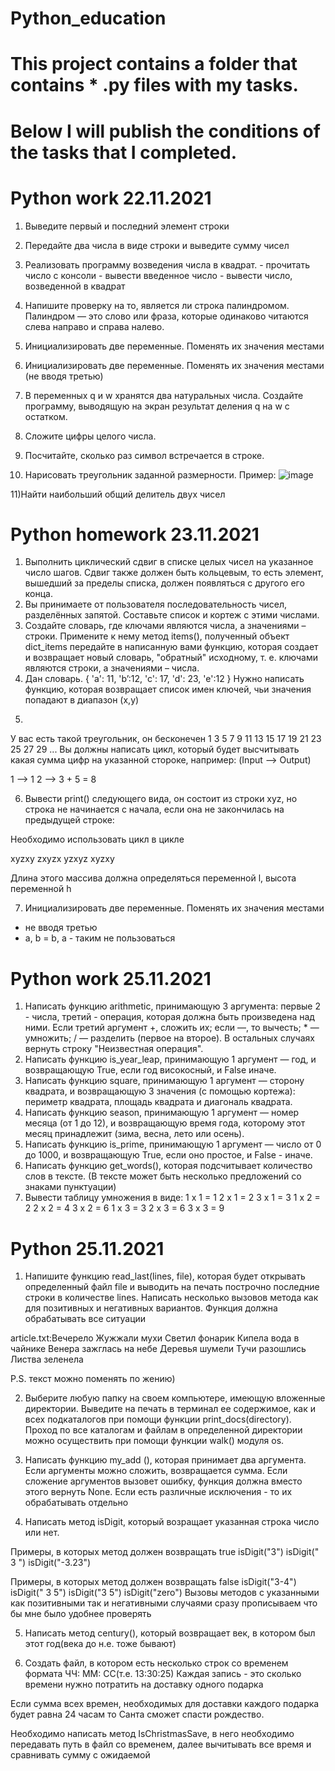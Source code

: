 # Python_education

# This project contains a folder that contains * .py files with my tasks.
# Below I will publish the conditions of the tasks that I completed.

# Python work 22.11.2021
1) Выведите первый и последний элемент строки
2) Передайте два числа в виде строки и выведите сумму чисел
3) Реализовать программу возведения числа в квадрат.
		- прочитать число с консоли
		- вывести введенное число
		- вывести число, возведенной в квадрат

4) Напишите проверку на то, является ли строка палиндромом. Палиндром — это слово или фраза, которые одинаково читаются слева направо и справа налево.
5) Инициализировать две переменные. Поменять их значения местами
6) Инициализировать две переменные. Поменять их значения местами (не вводя третью)
7) В переменных q и w хранятся два натуральных числа. Создайте программу, выводящую на экран результат деления q на w с остатком. 
8) Сложите цифры целого числа.
9) Посчитайте, сколько раз символ встречается в строке.
10) Нарисовать треугольник заданной размерности. Пример:
![image](https://user-images.githubusercontent.com/87083391/143766666-7746f11a-7f99-4195-a9c8-1c75d588be90.png)

11)Найти наибольший общий делитель двух чисел


# Python homework 23.11.2021
1. Выполнить циклический сдвиг в списке целых чисел на указанное число шагов. Сдвиг также должен быть кольцевым, то есть элемент, вышедший за пределы списка, должен появляться с другого его конца.
2. Вы принимаете от пользователя последовательность чисел, разделённых запятой. Составьте список и кортеж с этими числами.
3. Создайте словарь, где ключами являются числа, а значениями – строки. Примените к нему метод items(), полученный объект dict_items передайте в написанную вами функцию, которая создает и возвращает новый словарь, "обратный" исходному, т. е. ключами являются строки, а значениями – числа.
4. Дан словарь. { 'a': 11, 'b’:12, 'c': 17, 'd': 23, 'e':12 }
Нужно написать функцию, которая возвращает список имен ключей, чьи значения попадают в диапазон (x,y)
5)
У вас есть такой треугольник, он бесконечен
              1
          3     5
       7     9    11
   13    15    17    19
21    23    25    27    29
...
Вы должны написать цикл, который будет высчитывать какая сумма цифр на указанной стороке, например:
(Input --> Output)

1 -->  1
2 --> 3 + 5 = 8

6) Вывести print() следующего вида, он состоит из строки xyz, но строка не начинается с начала, если она не закончилась на предыдущей строке:

Необходимо использовать цикл в цикле

xyzxy
zxyzx
yzxyz
xyzxy

Длина этого массива должна определяться переменной l, высота переменной h

7) Инициализировать две переменные. Поменять их значения местами 
* не вводя третью
* a, b = b, a - таким не пользоваться


# Python work 25.11.2021
1) Написать функцию arithmetic, принимающую 3 аргумента: первые 2 - числа, третий - операция, которая должна быть произведена над ними. Если третий аргумент +, сложить их; если —, то вычесть; * — умножить; / — разделить (первое на второе). В остальных случаях вернуть строку "Неизвестная операция".
2) Написать функцию is_year_leap, принимающую 1 аргумент — год, и возвращающую True, если год високосный, и False иначе.
3) Написать функцию square, принимающую 1 аргумент — сторону квадрата, и возвращающую 3 значения (с помощью кортежа): периметр квадрата, площадь квадрата и диагональ квадрата.
4) Написать функцию season, принимающую 1 аргумент — номер месяца (от 1 до 12), и возвращающую время года, которому этот месяц принадлежит (зима, весна, лето или осень).
5) Написать функцию is_prime, принимающую 1 аргумент — число от 0 до 1000, и возвращающую True, если оно простое, и False - иначе.
6) Написать функцию get_words(), которая подсчитывает количество слов в тексте. (В тексте может быть несколько предложений со знаками пунктуации)
7) Вывести таблицу умножения в виде:
1 x 1 = 1		2 x 1 = 2 	3 x 1 = 3
1 x 2 = 2		2 x 2 = 4		3 x 2 = 6
1 x 3 = 3		2 x 3 = 6		3 x 3 = 9

# Python 25.11.2021

1) Напишите функцию read_last(lines, file), которая будет открывать определенный файл file и выводить на печать построчно последние строки в количестве lines.
Написать несколько вызовов метода как для позитивных и негативных вариантов. Функция должна обрабатывать все ситуации


article.txt:Вечерело
Жужжали мухи
Светил фонарик
Кипела вода в чайнике
Венера зажглась на небе
Деревья шумели
Тучи разошлись
Листва зеленела

P.S. текст можно поменять по жению)

2) Выберите любую папку на своем компьютере, имеющую вложенные директории. 
Выведите на печать в терминал ее содержимое, как и всех подкаталогов при помощи функции print_docs(directory).
Проход по все каталогам и файлам в определенной директории можно осуществить при помощи функции walk() модуля os.

3) Написать функцию my_add (), которая принимает два аргумента. Если аргументы можно сложить, возвращается сумма. Если сложение аргументов вызовет ошибку, функция должна вместо этого вернуть None.
Если есть различные исключения - то их обрабатывать отдельно

4) Написать метод isDigit, который возращает указанная строка число или нет.

Примеры, в которых метод должен возвращать true
isDigit("3")
isDigit("  3  ")
isDigit("-3.23")

Примеры, в которых метод должен возвращать false
isDigit("3-4")
isDigit("  3   5")
isDigit("3 5")
isDigit("zero")
Вызовы методов с указанными как позитивными так и негативными случаями сразу прописываем что бы мне было удобнее проверять

5) Написать метод century(), который возвращает век, в котором был этот год(века до н.е. тоже бывают)

6) Создать файл, в котором есть несколько строк со временем формата ЧЧ: ММ: СС(т.е. 13:30:25)
Каждая запись - это сколько времени нужно потратить на доставку одного подарка

Если сумма всех времен, необходимых для доставки каждого подарка будет равна 24 часам то Санта сможет спасти рождество.

Необходимо написать метод IsChristmasSave, в него необходимо передавать путь в файл со временем, далее вычитывать все время и сравнивать сумму с ожидаемой
